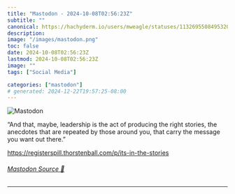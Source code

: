 ```yaml
---
title: "Mastodon - 2024-10-08T02:56:23Z"
subtitle: ""
canonical: https://hachyderm.io/users/mweagle/statuses/113269550849532093
description:
image: "/images/mastodon.png"
toc: false
date: 2024-10-08T02:56:23Z
lastmod: 2024-10-08T02:56:23Z
image: ""
tags: ["Social Media"]

categories: ["mastodon"]
# generated: 2024-12-22T19:57:25-08:00
---
```

![Mastodon](/images/mastodon.png)

<p>“And that, maybe, leadership is the act of producing the right stories, the anecdotes that are repeated by those around you, that carry the message you want out there.”</p><p><a href="https://registerspill.thorstenball.com/p/its-in-the-stories" target="_blank" rel="nofollow noopener noreferrer" translate="no"><span class="invisible">https://</span><span class="ellipsis">registerspill.thorstenball.com</span><span class="invisible">/p/its-in-the-stories</span></a></p>


###### [Mastodon Source 🐘](https://hachyderm.io/@mweagle/113269550849532093)

___
